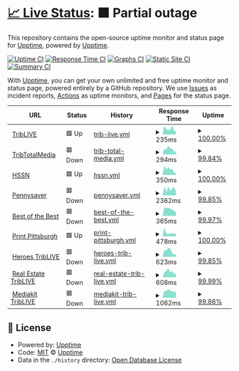 # [📈 Live Status](https://demo.upptime.js.org): <!--live status--> **🟧 Partial outage**

This repository contains the open-source uptime monitor and status page for [Upptime](https://upptime.js.org), powered by [Upptime](https://github.com/upptime/upptime).

[![Uptime CI](https://github.com/ChristmanGit/test-up/workflows/Uptime%20CI/badge.svg)](https://github.com/ChristmanGit/test-up/actions?query=workflow%3A%22Uptime+CI%22)
[![Response Time CI](https://github.com/ChristmanGit/test-up/workflows/Response%20Time%20CI/badge.svg)](https://github.com/ChristmanGit/test-up/actions?query=workflow%3A%22Response+Time+CI%22)
[![Graphs CI](https://github.com/ChristmanGit/test-up/workflows/Graphs%20CI/badge.svg)](https://github.com/ChristmanGit/test-up/actions?query=workflow%3A%22Graphs+CI%22)
[![Static Site CI](https://github.com/ChristmanGit/test-up/workflows/Static%20Site%20CI/badge.svg)](https://github.com/ChristmanGit/test-up/actions?query=workflow%3A%22Static+Site+CI%22)
[![Summary CI](https://github.com/ChristmanGit/test-up/workflows/Summary%20CI/badge.svg)](https://github.com/ChristmanGit/test-up/actions?query=workflow%3A%22Summary+CI%22)

With [Upptime](https://upptime.js.org), you can get your own unlimited and free uptime monitor and status page, powered entirely by a GitHub repository. We use [Issues](https://github.com/upptime/upptime/issues) as incident reports, [Actions](https://github.com/ChristmanGit/test-up/actions) as uptime monitors, and [Pages](https://demo.upptime.js.org) for the status page.

<!--start: status pages-->
<!-- This summary is generated by Upptime (https://github.com/upptime/upptime) -->
<!-- Do not edit this manually, your changes will be overwritten -->
<!-- prettier-ignore -->
| URL | Status | History | Response Time | Uptime |
| --- | ------ | ------- | ------------- | ------ |
| <img alt="" src="https://icons.duckduckgo.com/ip3/triblive.com.ico" height="13"> [TribLIVE](https://triblive.com) | 🟩 Up | [trib-live.yml](https://github.com/ChristmanGit/test-up/commits/HEAD/history/trib-live.yml) | <details><summary><img alt="Response time graph" src="./graphs/trib-live/response-time-week.png" height="20"> 235ms</summary><br><a href="https://ChristmanGit.github.io/test-up/history/trib-live"><img alt="Response time 287" src="https://img.shields.io/endpoint?url=https%3A%2F%2Fraw.githubusercontent.com%2FChristmanGit%2Ftest-up%2FHEAD%2Fapi%2Ftrib-live%2Fresponse-time.json"></a><br><a href="https://ChristmanGit.github.io/test-up/history/trib-live"><img alt="24-hour response time 135" src="https://img.shields.io/endpoint?url=https%3A%2F%2Fraw.githubusercontent.com%2FChristmanGit%2Ftest-up%2FHEAD%2Fapi%2Ftrib-live%2Fresponse-time-day.json"></a><br><a href="https://ChristmanGit.github.io/test-up/history/trib-live"><img alt="7-day response time 235" src="https://img.shields.io/endpoint?url=https%3A%2F%2Fraw.githubusercontent.com%2FChristmanGit%2Ftest-up%2FHEAD%2Fapi%2Ftrib-live%2Fresponse-time-week.json"></a><br><a href="https://ChristmanGit.github.io/test-up/history/trib-live"><img alt="30-day response time 253" src="https://img.shields.io/endpoint?url=https%3A%2F%2Fraw.githubusercontent.com%2FChristmanGit%2Ftest-up%2FHEAD%2Fapi%2Ftrib-live%2Fresponse-time-month.json"></a><br><a href="https://ChristmanGit.github.io/test-up/history/trib-live"><img alt="1-year response time 287" src="https://img.shields.io/endpoint?url=https%3A%2F%2Fraw.githubusercontent.com%2FChristmanGit%2Ftest-up%2FHEAD%2Fapi%2Ftrib-live%2Fresponse-time-year.json"></a></details> | <details><summary><a href="https://ChristmanGit.github.io/test-up/history/trib-live">100.00%</a></summary><a href="https://ChristmanGit.github.io/test-up/history/trib-live"><img alt="All-time uptime 100.00%" src="https://img.shields.io/endpoint?url=https%3A%2F%2Fraw.githubusercontent.com%2FChristmanGit%2Ftest-up%2FHEAD%2Fapi%2Ftrib-live%2Fuptime.json"></a><br><a href="https://ChristmanGit.github.io/test-up/history/trib-live"><img alt="24-hour uptime 100.00%" src="https://img.shields.io/endpoint?url=https%3A%2F%2Fraw.githubusercontent.com%2FChristmanGit%2Ftest-up%2FHEAD%2Fapi%2Ftrib-live%2Fuptime-day.json"></a><br><a href="https://ChristmanGit.github.io/test-up/history/trib-live"><img alt="7-day uptime 100.00%" src="https://img.shields.io/endpoint?url=https%3A%2F%2Fraw.githubusercontent.com%2FChristmanGit%2Ftest-up%2FHEAD%2Fapi%2Ftrib-live%2Fuptime-week.json"></a><br><a href="https://ChristmanGit.github.io/test-up/history/trib-live"><img alt="30-day uptime 100.00%" src="https://img.shields.io/endpoint?url=https%3A%2F%2Fraw.githubusercontent.com%2FChristmanGit%2Ftest-up%2FHEAD%2Fapi%2Ftrib-live%2Fuptime-month.json"></a><br><a href="https://ChristmanGit.github.io/test-up/history/trib-live"><img alt="1-year uptime 100.00%" src="https://img.shields.io/endpoint?url=https%3A%2F%2Fraw.githubusercontent.com%2FChristmanGit%2Ftest-up%2FHEAD%2Fapi%2Ftrib-live%2Fuptime-year.json"></a></details>
| <img alt="" src="https://icons.duckduckgo.com/ip3/tribtotalmedia.com.ico" height="13"> [TribTotalMedia](https://tribtotalmedia.com) | 🟥 Down | [trib-total-media.yml](https://github.com/ChristmanGit/test-up/commits/HEAD/history/trib-total-media.yml) | <details><summary><img alt="Response time graph" src="./graphs/trib-total-media/response-time-week.png" height="20"> 294ms</summary><br><a href="https://ChristmanGit.github.io/test-up/history/trib-total-media"><img alt="Response time 329" src="https://img.shields.io/endpoint?url=https%3A%2F%2Fraw.githubusercontent.com%2FChristmanGit%2Ftest-up%2FHEAD%2Fapi%2Ftrib-total-media%2Fresponse-time.json"></a><br><a href="https://ChristmanGit.github.io/test-up/history/trib-total-media"><img alt="24-hour response time 191" src="https://img.shields.io/endpoint?url=https%3A%2F%2Fraw.githubusercontent.com%2FChristmanGit%2Ftest-up%2FHEAD%2Fapi%2Ftrib-total-media%2Fresponse-time-day.json"></a><br><a href="https://ChristmanGit.github.io/test-up/history/trib-total-media"><img alt="7-day response time 294" src="https://img.shields.io/endpoint?url=https%3A%2F%2Fraw.githubusercontent.com%2FChristmanGit%2Ftest-up%2FHEAD%2Fapi%2Ftrib-total-media%2Fresponse-time-week.json"></a><br><a href="https://ChristmanGit.github.io/test-up/history/trib-total-media"><img alt="30-day response time 280" src="https://img.shields.io/endpoint?url=https%3A%2F%2Fraw.githubusercontent.com%2FChristmanGit%2Ftest-up%2FHEAD%2Fapi%2Ftrib-total-media%2Fresponse-time-month.json"></a><br><a href="https://ChristmanGit.github.io/test-up/history/trib-total-media"><img alt="1-year response time 329" src="https://img.shields.io/endpoint?url=https%3A%2F%2Fraw.githubusercontent.com%2FChristmanGit%2Ftest-up%2FHEAD%2Fapi%2Ftrib-total-media%2Fresponse-time-year.json"></a></details> | <details><summary><a href="https://ChristmanGit.github.io/test-up/history/trib-total-media">99.84%</a></summary><a href="https://ChristmanGit.github.io/test-up/history/trib-total-media"><img alt="All-time uptime 99.98%" src="https://img.shields.io/endpoint?url=https%3A%2F%2Fraw.githubusercontent.com%2FChristmanGit%2Ftest-up%2FHEAD%2Fapi%2Ftrib-total-media%2Fuptime.json"></a><br><a href="https://ChristmanGit.github.io/test-up/history/trib-total-media"><img alt="24-hour uptime 98.90%" src="https://img.shields.io/endpoint?url=https%3A%2F%2Fraw.githubusercontent.com%2FChristmanGit%2Ftest-up%2FHEAD%2Fapi%2Ftrib-total-media%2Fuptime-day.json"></a><br><a href="https://ChristmanGit.github.io/test-up/history/trib-total-media"><img alt="7-day uptime 99.84%" src="https://img.shields.io/endpoint?url=https%3A%2F%2Fraw.githubusercontent.com%2FChristmanGit%2Ftest-up%2FHEAD%2Fapi%2Ftrib-total-media%2Fuptime-week.json"></a><br><a href="https://ChristmanGit.github.io/test-up/history/trib-total-media"><img alt="30-day uptime 99.96%" src="https://img.shields.io/endpoint?url=https%3A%2F%2Fraw.githubusercontent.com%2FChristmanGit%2Ftest-up%2FHEAD%2Fapi%2Ftrib-total-media%2Fuptime-month.json"></a><br><a href="https://ChristmanGit.github.io/test-up/history/trib-total-media"><img alt="1-year uptime 99.98%" src="https://img.shields.io/endpoint?url=https%3A%2F%2Fraw.githubusercontent.com%2FChristmanGit%2Ftest-up%2FHEAD%2Fapi%2Ftrib-total-media%2Fuptime-year.json"></a></details>
| <img alt="" src="https://icons.duckduckgo.com/ip3/tribhssn.triblive.com.ico" height="13"> [HSSN](https://tribhssn.triblive.com) | 🟩 Up | [hssn.yml](https://github.com/ChristmanGit/test-up/commits/HEAD/history/hssn.yml) | <details><summary><img alt="Response time graph" src="./graphs/hssn/response-time-week.png" height="20"> 350ms</summary><br><a href="https://ChristmanGit.github.io/test-up/history/hssn"><img alt="Response time 280" src="https://img.shields.io/endpoint?url=https%3A%2F%2Fraw.githubusercontent.com%2FChristmanGit%2Ftest-up%2FHEAD%2Fapi%2Fhssn%2Fresponse-time.json"></a><br><a href="https://ChristmanGit.github.io/test-up/history/hssn"><img alt="24-hour response time 112" src="https://img.shields.io/endpoint?url=https%3A%2F%2Fraw.githubusercontent.com%2FChristmanGit%2Ftest-up%2FHEAD%2Fapi%2Fhssn%2Fresponse-time-day.json"></a><br><a href="https://ChristmanGit.github.io/test-up/history/hssn"><img alt="7-day response time 350" src="https://img.shields.io/endpoint?url=https%3A%2F%2Fraw.githubusercontent.com%2FChristmanGit%2Ftest-up%2FHEAD%2Fapi%2Fhssn%2Fresponse-time-week.json"></a><br><a href="https://ChristmanGit.github.io/test-up/history/hssn"><img alt="30-day response time 292" src="https://img.shields.io/endpoint?url=https%3A%2F%2Fraw.githubusercontent.com%2FChristmanGit%2Ftest-up%2FHEAD%2Fapi%2Fhssn%2Fresponse-time-month.json"></a><br><a href="https://ChristmanGit.github.io/test-up/history/hssn"><img alt="1-year response time 280" src="https://img.shields.io/endpoint?url=https%3A%2F%2Fraw.githubusercontent.com%2FChristmanGit%2Ftest-up%2FHEAD%2Fapi%2Fhssn%2Fresponse-time-year.json"></a></details> | <details><summary><a href="https://ChristmanGit.github.io/test-up/history/hssn">100.00%</a></summary><a href="https://ChristmanGit.github.io/test-up/history/hssn"><img alt="All-time uptime 100.00%" src="https://img.shields.io/endpoint?url=https%3A%2F%2Fraw.githubusercontent.com%2FChristmanGit%2Ftest-up%2FHEAD%2Fapi%2Fhssn%2Fuptime.json"></a><br><a href="https://ChristmanGit.github.io/test-up/history/hssn"><img alt="24-hour uptime 100.00%" src="https://img.shields.io/endpoint?url=https%3A%2F%2Fraw.githubusercontent.com%2FChristmanGit%2Ftest-up%2FHEAD%2Fapi%2Fhssn%2Fuptime-day.json"></a><br><a href="https://ChristmanGit.github.io/test-up/history/hssn"><img alt="7-day uptime 100.00%" src="https://img.shields.io/endpoint?url=https%3A%2F%2Fraw.githubusercontent.com%2FChristmanGit%2Ftest-up%2FHEAD%2Fapi%2Fhssn%2Fuptime-week.json"></a><br><a href="https://ChristmanGit.github.io/test-up/history/hssn"><img alt="30-day uptime 100.00%" src="https://img.shields.io/endpoint?url=https%3A%2F%2Fraw.githubusercontent.com%2FChristmanGit%2Ftest-up%2FHEAD%2Fapi%2Fhssn%2Fuptime-month.json"></a><br><a href="https://ChristmanGit.github.io/test-up/history/hssn"><img alt="1-year uptime 100.00%" src="https://img.shields.io/endpoint?url=https%3A%2F%2Fraw.githubusercontent.com%2FChristmanGit%2Ftest-up%2FHEAD%2Fapi%2Fhssn%2Fuptime-year.json"></a></details>
| <img alt="" src="https://icons.duckduckgo.com/ip3/pittsburghpennysaver.com.ico" height="13"> [Pennysaver](https://pittsburghpennysaver.com) | 🟥 Down | [pennysaver.yml](https://github.com/ChristmanGit/test-up/commits/HEAD/history/pennysaver.yml) | <details><summary><img alt="Response time graph" src="./graphs/pennysaver/response-time-week.png" height="20"> 2362ms</summary><br><a href="https://ChristmanGit.github.io/test-up/history/pennysaver"><img alt="Response time 2293" src="https://img.shields.io/endpoint?url=https%3A%2F%2Fraw.githubusercontent.com%2FChristmanGit%2Ftest-up%2FHEAD%2Fapi%2Fpennysaver%2Fresponse-time.json"></a><br><a href="https://ChristmanGit.github.io/test-up/history/pennysaver"><img alt="24-hour response time 1340" src="https://img.shields.io/endpoint?url=https%3A%2F%2Fraw.githubusercontent.com%2FChristmanGit%2Ftest-up%2FHEAD%2Fapi%2Fpennysaver%2Fresponse-time-day.json"></a><br><a href="https://ChristmanGit.github.io/test-up/history/pennysaver"><img alt="7-day response time 2362" src="https://img.shields.io/endpoint?url=https%3A%2F%2Fraw.githubusercontent.com%2FChristmanGit%2Ftest-up%2FHEAD%2Fapi%2Fpennysaver%2Fresponse-time-week.json"></a><br><a href="https://ChristmanGit.github.io/test-up/history/pennysaver"><img alt="30-day response time 2314" src="https://img.shields.io/endpoint?url=https%3A%2F%2Fraw.githubusercontent.com%2FChristmanGit%2Ftest-up%2FHEAD%2Fapi%2Fpennysaver%2Fresponse-time-month.json"></a><br><a href="https://ChristmanGit.github.io/test-up/history/pennysaver"><img alt="1-year response time 2293" src="https://img.shields.io/endpoint?url=https%3A%2F%2Fraw.githubusercontent.com%2FChristmanGit%2Ftest-up%2FHEAD%2Fapi%2Fpennysaver%2Fresponse-time-year.json"></a></details> | <details><summary><a href="https://ChristmanGit.github.io/test-up/history/pennysaver">99.85%</a></summary><a href="https://ChristmanGit.github.io/test-up/history/pennysaver"><img alt="All-time uptime 99.98%" src="https://img.shields.io/endpoint?url=https%3A%2F%2Fraw.githubusercontent.com%2FChristmanGit%2Ftest-up%2FHEAD%2Fapi%2Fpennysaver%2Fuptime.json"></a><br><a href="https://ChristmanGit.github.io/test-up/history/pennysaver"><img alt="24-hour uptime 98.93%" src="https://img.shields.io/endpoint?url=https%3A%2F%2Fraw.githubusercontent.com%2FChristmanGit%2Ftest-up%2FHEAD%2Fapi%2Fpennysaver%2Fuptime-day.json"></a><br><a href="https://ChristmanGit.github.io/test-up/history/pennysaver"><img alt="7-day uptime 99.85%" src="https://img.shields.io/endpoint?url=https%3A%2F%2Fraw.githubusercontent.com%2FChristmanGit%2Ftest-up%2FHEAD%2Fapi%2Fpennysaver%2Fuptime-week.json"></a><br><a href="https://ChristmanGit.github.io/test-up/history/pennysaver"><img alt="30-day uptime 99.96%" src="https://img.shields.io/endpoint?url=https%3A%2F%2Fraw.githubusercontent.com%2FChristmanGit%2Ftest-up%2FHEAD%2Fapi%2Fpennysaver%2Fuptime-month.json"></a><br><a href="https://ChristmanGit.github.io/test-up/history/pennysaver"><img alt="1-year uptime 99.98%" src="https://img.shields.io/endpoint?url=https%3A%2F%2Fraw.githubusercontent.com%2FChristmanGit%2Ftest-up%2FHEAD%2Fapi%2Fpennysaver%2Fuptime-year.json"></a></details>
| <img alt="" src="https://icons.duckduckgo.com/ip3/bestofthebest.triblive.com.ico" height="13"> [Best of the Best](https://bestofthebest.triblive.com) | 🟥 Down | [best-of-the-best.yml](https://github.com/ChristmanGit/test-up/commits/HEAD/history/best-of-the-best.yml) | <details><summary><img alt="Response time graph" src="./graphs/best-of-the-best/response-time-week.png" height="20"> 365ms</summary><br><a href="https://ChristmanGit.github.io/test-up/history/best-of-the-best"><img alt="Response time 369" src="https://img.shields.io/endpoint?url=https%3A%2F%2Fraw.githubusercontent.com%2FChristmanGit%2Ftest-up%2FHEAD%2Fapi%2Fbest-of-the-best%2Fresponse-time.json"></a><br><a href="https://ChristmanGit.github.io/test-up/history/best-of-the-best"><img alt="24-hour response time 207" src="https://img.shields.io/endpoint?url=https%3A%2F%2Fraw.githubusercontent.com%2FChristmanGit%2Ftest-up%2FHEAD%2Fapi%2Fbest-of-the-best%2Fresponse-time-day.json"></a><br><a href="https://ChristmanGit.github.io/test-up/history/best-of-the-best"><img alt="7-day response time 365" src="https://img.shields.io/endpoint?url=https%3A%2F%2Fraw.githubusercontent.com%2FChristmanGit%2Ftest-up%2FHEAD%2Fapi%2Fbest-of-the-best%2Fresponse-time-week.json"></a><br><a href="https://ChristmanGit.github.io/test-up/history/best-of-the-best"><img alt="30-day response time 338" src="https://img.shields.io/endpoint?url=https%3A%2F%2Fraw.githubusercontent.com%2FChristmanGit%2Ftest-up%2FHEAD%2Fapi%2Fbest-of-the-best%2Fresponse-time-month.json"></a><br><a href="https://ChristmanGit.github.io/test-up/history/best-of-the-best"><img alt="1-year response time 369" src="https://img.shields.io/endpoint?url=https%3A%2F%2Fraw.githubusercontent.com%2FChristmanGit%2Ftest-up%2FHEAD%2Fapi%2Fbest-of-the-best%2Fresponse-time-year.json"></a></details> | <details><summary><a href="https://ChristmanGit.github.io/test-up/history/best-of-the-best">99.97%</a></summary><a href="https://ChristmanGit.github.io/test-up/history/best-of-the-best"><img alt="All-time uptime 100.00%" src="https://img.shields.io/endpoint?url=https%3A%2F%2Fraw.githubusercontent.com%2FChristmanGit%2Ftest-up%2FHEAD%2Fapi%2Fbest-of-the-best%2Fuptime.json"></a><br><a href="https://ChristmanGit.github.io/test-up/history/best-of-the-best"><img alt="24-hour uptime 99.82%" src="https://img.shields.io/endpoint?url=https%3A%2F%2Fraw.githubusercontent.com%2FChristmanGit%2Ftest-up%2FHEAD%2Fapi%2Fbest-of-the-best%2Fuptime-day.json"></a><br><a href="https://ChristmanGit.github.io/test-up/history/best-of-the-best"><img alt="7-day uptime 99.97%" src="https://img.shields.io/endpoint?url=https%3A%2F%2Fraw.githubusercontent.com%2FChristmanGit%2Ftest-up%2FHEAD%2Fapi%2Fbest-of-the-best%2Fuptime-week.json"></a><br><a href="https://ChristmanGit.github.io/test-up/history/best-of-the-best"><img alt="30-day uptime 99.99%" src="https://img.shields.io/endpoint?url=https%3A%2F%2Fraw.githubusercontent.com%2FChristmanGit%2Ftest-up%2FHEAD%2Fapi%2Fbest-of-the-best%2Fuptime-month.json"></a><br><a href="https://ChristmanGit.github.io/test-up/history/best-of-the-best"><img alt="1-year uptime 100.00%" src="https://img.shields.io/endpoint?url=https%3A%2F%2Fraw.githubusercontent.com%2FChristmanGit%2Ftest-up%2FHEAD%2Fapi%2Fbest-of-the-best%2Fuptime-year.json"></a></details>
| <img alt="" src="https://icons.duckduckgo.com/ip3/printpittsburgh.com.ico" height="13"> [Print Pittsburgh](https://printpittsburgh.com) | 🟩 Up | [print-pittsburgh.yml](https://github.com/ChristmanGit/test-up/commits/HEAD/history/print-pittsburgh.yml) | <details><summary><img alt="Response time graph" src="./graphs/print-pittsburgh/response-time-week.png" height="20"> 478ms</summary><br><a href="https://ChristmanGit.github.io/test-up/history/print-pittsburgh"><img alt="Response time 421" src="https://img.shields.io/endpoint?url=https%3A%2F%2Fraw.githubusercontent.com%2FChristmanGit%2Ftest-up%2FHEAD%2Fapi%2Fprint-pittsburgh%2Fresponse-time.json"></a><br><a href="https://ChristmanGit.github.io/test-up/history/print-pittsburgh"><img alt="24-hour response time 443" src="https://img.shields.io/endpoint?url=https%3A%2F%2Fraw.githubusercontent.com%2FChristmanGit%2Ftest-up%2FHEAD%2Fapi%2Fprint-pittsburgh%2Fresponse-time-day.json"></a><br><a href="https://ChristmanGit.github.io/test-up/history/print-pittsburgh"><img alt="7-day response time 478" src="https://img.shields.io/endpoint?url=https%3A%2F%2Fraw.githubusercontent.com%2FChristmanGit%2Ftest-up%2FHEAD%2Fapi%2Fprint-pittsburgh%2Fresponse-time-week.json"></a><br><a href="https://ChristmanGit.github.io/test-up/history/print-pittsburgh"><img alt="30-day response time 412" src="https://img.shields.io/endpoint?url=https%3A%2F%2Fraw.githubusercontent.com%2FChristmanGit%2Ftest-up%2FHEAD%2Fapi%2Fprint-pittsburgh%2Fresponse-time-month.json"></a><br><a href="https://ChristmanGit.github.io/test-up/history/print-pittsburgh"><img alt="1-year response time 421" src="https://img.shields.io/endpoint?url=https%3A%2F%2Fraw.githubusercontent.com%2FChristmanGit%2Ftest-up%2FHEAD%2Fapi%2Fprint-pittsburgh%2Fresponse-time-year.json"></a></details> | <details><summary><a href="https://ChristmanGit.github.io/test-up/history/print-pittsburgh">100.00%</a></summary><a href="https://ChristmanGit.github.io/test-up/history/print-pittsburgh"><img alt="All-time uptime 100.00%" src="https://img.shields.io/endpoint?url=https%3A%2F%2Fraw.githubusercontent.com%2FChristmanGit%2Ftest-up%2FHEAD%2Fapi%2Fprint-pittsburgh%2Fuptime.json"></a><br><a href="https://ChristmanGit.github.io/test-up/history/print-pittsburgh"><img alt="24-hour uptime 100.00%" src="https://img.shields.io/endpoint?url=https%3A%2F%2Fraw.githubusercontent.com%2FChristmanGit%2Ftest-up%2FHEAD%2Fapi%2Fprint-pittsburgh%2Fuptime-day.json"></a><br><a href="https://ChristmanGit.github.io/test-up/history/print-pittsburgh"><img alt="7-day uptime 100.00%" src="https://img.shields.io/endpoint?url=https%3A%2F%2Fraw.githubusercontent.com%2FChristmanGit%2Ftest-up%2FHEAD%2Fapi%2Fprint-pittsburgh%2Fuptime-week.json"></a><br><a href="https://ChristmanGit.github.io/test-up/history/print-pittsburgh"><img alt="30-day uptime 100.00%" src="https://img.shields.io/endpoint?url=https%3A%2F%2Fraw.githubusercontent.com%2FChristmanGit%2Ftest-up%2FHEAD%2Fapi%2Fprint-pittsburgh%2Fuptime-month.json"></a><br><a href="https://ChristmanGit.github.io/test-up/history/print-pittsburgh"><img alt="1-year uptime 100.00%" src="https://img.shields.io/endpoint?url=https%3A%2F%2Fraw.githubusercontent.com%2FChristmanGit%2Ftest-up%2FHEAD%2Fapi%2Fprint-pittsburgh%2Fuptime-year.json"></a></details>
| <img alt="" src="https://icons.duckduckgo.com/ip3/heroes.triblive.com.ico" height="13"> [Heroes TribLIVE](https://heroes.triblive.com) | 🟥 Down | [heroes-trib-live.yml](https://github.com/ChristmanGit/test-up/commits/HEAD/history/heroes-trib-live.yml) | <details><summary><img alt="Response time graph" src="./graphs/heroes-trib-live/response-time-week.png" height="20"> 623ms</summary><br><a href="https://ChristmanGit.github.io/test-up/history/heroes-trib-live"><img alt="Response time 441" src="https://img.shields.io/endpoint?url=https%3A%2F%2Fraw.githubusercontent.com%2FChristmanGit%2Ftest-up%2FHEAD%2Fapi%2Fheroes-trib-live%2Fresponse-time.json"></a><br><a href="https://ChristmanGit.github.io/test-up/history/heroes-trib-live"><img alt="24-hour response time 698" src="https://img.shields.io/endpoint?url=https%3A%2F%2Fraw.githubusercontent.com%2FChristmanGit%2Ftest-up%2FHEAD%2Fapi%2Fheroes-trib-live%2Fresponse-time-day.json"></a><br><a href="https://ChristmanGit.github.io/test-up/history/heroes-trib-live"><img alt="7-day response time 623" src="https://img.shields.io/endpoint?url=https%3A%2F%2Fraw.githubusercontent.com%2FChristmanGit%2Ftest-up%2FHEAD%2Fapi%2Fheroes-trib-live%2Fresponse-time-week.json"></a><br><a href="https://ChristmanGit.github.io/test-up/history/heroes-trib-live"><img alt="30-day response time 474" src="https://img.shields.io/endpoint?url=https%3A%2F%2Fraw.githubusercontent.com%2FChristmanGit%2Ftest-up%2FHEAD%2Fapi%2Fheroes-trib-live%2Fresponse-time-month.json"></a><br><a href="https://ChristmanGit.github.io/test-up/history/heroes-trib-live"><img alt="1-year response time 441" src="https://img.shields.io/endpoint?url=https%3A%2F%2Fraw.githubusercontent.com%2FChristmanGit%2Ftest-up%2FHEAD%2Fapi%2Fheroes-trib-live%2Fresponse-time-year.json"></a></details> | <details><summary><a href="https://ChristmanGit.github.io/test-up/history/heroes-trib-live">99.85%</a></summary><a href="https://ChristmanGit.github.io/test-up/history/heroes-trib-live"><img alt="All-time uptime 99.98%" src="https://img.shields.io/endpoint?url=https%3A%2F%2Fraw.githubusercontent.com%2FChristmanGit%2Ftest-up%2FHEAD%2Fapi%2Fheroes-trib-live%2Fuptime.json"></a><br><a href="https://ChristmanGit.github.io/test-up/history/heroes-trib-live"><img alt="24-hour uptime 98.96%" src="https://img.shields.io/endpoint?url=https%3A%2F%2Fraw.githubusercontent.com%2FChristmanGit%2Ftest-up%2FHEAD%2Fapi%2Fheroes-trib-live%2Fuptime-day.json"></a><br><a href="https://ChristmanGit.github.io/test-up/history/heroes-trib-live"><img alt="7-day uptime 99.85%" src="https://img.shields.io/endpoint?url=https%3A%2F%2Fraw.githubusercontent.com%2FChristmanGit%2Ftest-up%2FHEAD%2Fapi%2Fheroes-trib-live%2Fuptime-week.json"></a><br><a href="https://ChristmanGit.github.io/test-up/history/heroes-trib-live"><img alt="30-day uptime 99.97%" src="https://img.shields.io/endpoint?url=https%3A%2F%2Fraw.githubusercontent.com%2FChristmanGit%2Ftest-up%2FHEAD%2Fapi%2Fheroes-trib-live%2Fuptime-month.json"></a><br><a href="https://ChristmanGit.github.io/test-up/history/heroes-trib-live"><img alt="1-year uptime 99.98%" src="https://img.shields.io/endpoint?url=https%3A%2F%2Fraw.githubusercontent.com%2FChristmanGit%2Ftest-up%2FHEAD%2Fapi%2Fheroes-trib-live%2Fuptime-year.json"></a></details>
| <img alt="" src="https://icons.duckduckgo.com/ip3/realestate.triblive.com.ico" height="13"> [Real Estate TribLIVE](https://realestate.triblive.com) | 🟥 Down | [real-estate-trib-live.yml](https://github.com/ChristmanGit/test-up/commits/HEAD/history/real-estate-trib-live.yml) | <details><summary><img alt="Response time graph" src="./graphs/real-estate-trib-live/response-time-week.png" height="20"> 608ms</summary><br><a href="https://ChristmanGit.github.io/test-up/history/real-estate-trib-live"><img alt="Response time 607" src="https://img.shields.io/endpoint?url=https%3A%2F%2Fraw.githubusercontent.com%2FChristmanGit%2Ftest-up%2FHEAD%2Fapi%2Freal-estate-trib-live%2Fresponse-time.json"></a><br><a href="https://ChristmanGit.github.io/test-up/history/real-estate-trib-live"><img alt="24-hour response time 462" src="https://img.shields.io/endpoint?url=https%3A%2F%2Fraw.githubusercontent.com%2FChristmanGit%2Ftest-up%2FHEAD%2Fapi%2Freal-estate-trib-live%2Fresponse-time-day.json"></a><br><a href="https://ChristmanGit.github.io/test-up/history/real-estate-trib-live"><img alt="7-day response time 608" src="https://img.shields.io/endpoint?url=https%3A%2F%2Fraw.githubusercontent.com%2FChristmanGit%2Ftest-up%2FHEAD%2Fapi%2Freal-estate-trib-live%2Fresponse-time-week.json"></a><br><a href="https://ChristmanGit.github.io/test-up/history/real-estate-trib-live"><img alt="30-day response time 591" src="https://img.shields.io/endpoint?url=https%3A%2F%2Fraw.githubusercontent.com%2FChristmanGit%2Ftest-up%2FHEAD%2Fapi%2Freal-estate-trib-live%2Fresponse-time-month.json"></a><br><a href="https://ChristmanGit.github.io/test-up/history/real-estate-trib-live"><img alt="1-year response time 607" src="https://img.shields.io/endpoint?url=https%3A%2F%2Fraw.githubusercontent.com%2FChristmanGit%2Ftest-up%2FHEAD%2Fapi%2Freal-estate-trib-live%2Fresponse-time-year.json"></a></details> | <details><summary><a href="https://ChristmanGit.github.io/test-up/history/real-estate-trib-live">99.99%</a></summary><a href="https://ChristmanGit.github.io/test-up/history/real-estate-trib-live"><img alt="All-time uptime 100.00%" src="https://img.shields.io/endpoint?url=https%3A%2F%2Fraw.githubusercontent.com%2FChristmanGit%2Ftest-up%2FHEAD%2Fapi%2Freal-estate-trib-live%2Fuptime.json"></a><br><a href="https://ChristmanGit.github.io/test-up/history/real-estate-trib-live"><img alt="24-hour uptime 99.95%" src="https://img.shields.io/endpoint?url=https%3A%2F%2Fraw.githubusercontent.com%2FChristmanGit%2Ftest-up%2FHEAD%2Fapi%2Freal-estate-trib-live%2Fuptime-day.json"></a><br><a href="https://ChristmanGit.github.io/test-up/history/real-estate-trib-live"><img alt="7-day uptime 99.99%" src="https://img.shields.io/endpoint?url=https%3A%2F%2Fraw.githubusercontent.com%2FChristmanGit%2Ftest-up%2FHEAD%2Fapi%2Freal-estate-trib-live%2Fuptime-week.json"></a><br><a href="https://ChristmanGit.github.io/test-up/history/real-estate-trib-live"><img alt="30-day uptime 100.00%" src="https://img.shields.io/endpoint?url=https%3A%2F%2Fraw.githubusercontent.com%2FChristmanGit%2Ftest-up%2FHEAD%2Fapi%2Freal-estate-trib-live%2Fuptime-month.json"></a><br><a href="https://ChristmanGit.github.io/test-up/history/real-estate-trib-live"><img alt="1-year uptime 100.00%" src="https://img.shields.io/endpoint?url=https%3A%2F%2Fraw.githubusercontent.com%2FChristmanGit%2Ftest-up%2FHEAD%2Fapi%2Freal-estate-trib-live%2Fuptime-year.json"></a></details>
| <img alt="" src="https://icons.duckduckgo.com/ip3/mediakit.triblive.com.ico" height="13"> [Mediakit TribLIVE](https://mediakit.triblive.com) | 🟥 Down | [mediakit-trib-live.yml](https://github.com/ChristmanGit/test-up/commits/HEAD/history/mediakit-trib-live.yml) | <details><summary><img alt="Response time graph" src="./graphs/mediakit-trib-live/response-time-week.png" height="20"> 1062ms</summary><br><a href="https://ChristmanGit.github.io/test-up/history/mediakit-trib-live"><img alt="Response time 800" src="https://img.shields.io/endpoint?url=https%3A%2F%2Fraw.githubusercontent.com%2FChristmanGit%2Ftest-up%2FHEAD%2Fapi%2Fmediakit-trib-live%2Fresponse-time.json"></a><br><a href="https://ChristmanGit.github.io/test-up/history/mediakit-trib-live"><img alt="24-hour response time 969" src="https://img.shields.io/endpoint?url=https%3A%2F%2Fraw.githubusercontent.com%2FChristmanGit%2Ftest-up%2FHEAD%2Fapi%2Fmediakit-trib-live%2Fresponse-time-day.json"></a><br><a href="https://ChristmanGit.github.io/test-up/history/mediakit-trib-live"><img alt="7-day response time 1062" src="https://img.shields.io/endpoint?url=https%3A%2F%2Fraw.githubusercontent.com%2FChristmanGit%2Ftest-up%2FHEAD%2Fapi%2Fmediakit-trib-live%2Fresponse-time-week.json"></a><br><a href="https://ChristmanGit.github.io/test-up/history/mediakit-trib-live"><img alt="30-day response time 1038" src="https://img.shields.io/endpoint?url=https%3A%2F%2Fraw.githubusercontent.com%2FChristmanGit%2Ftest-up%2FHEAD%2Fapi%2Fmediakit-trib-live%2Fresponse-time-month.json"></a><br><a href="https://ChristmanGit.github.io/test-up/history/mediakit-trib-live"><img alt="1-year response time 800" src="https://img.shields.io/endpoint?url=https%3A%2F%2Fraw.githubusercontent.com%2FChristmanGit%2Ftest-up%2FHEAD%2Fapi%2Fmediakit-trib-live%2Fresponse-time-year.json"></a></details> | <details><summary><a href="https://ChristmanGit.github.io/test-up/history/mediakit-trib-live">99.86%</a></summary><a href="https://ChristmanGit.github.io/test-up/history/mediakit-trib-live"><img alt="All-time uptime 99.95%" src="https://img.shields.io/endpoint?url=https%3A%2F%2Fraw.githubusercontent.com%2FChristmanGit%2Ftest-up%2FHEAD%2Fapi%2Fmediakit-trib-live%2Fuptime.json"></a><br><a href="https://ChristmanGit.github.io/test-up/history/mediakit-trib-live"><img alt="24-hour uptime 98.99%" src="https://img.shields.io/endpoint?url=https%3A%2F%2Fraw.githubusercontent.com%2FChristmanGit%2Ftest-up%2FHEAD%2Fapi%2Fmediakit-trib-live%2Fuptime-day.json"></a><br><a href="https://ChristmanGit.github.io/test-up/history/mediakit-trib-live"><img alt="7-day uptime 99.86%" src="https://img.shields.io/endpoint?url=https%3A%2F%2Fraw.githubusercontent.com%2FChristmanGit%2Ftest-up%2FHEAD%2Fapi%2Fmediakit-trib-live%2Fuptime-week.json"></a><br><a href="https://ChristmanGit.github.io/test-up/history/mediakit-trib-live"><img alt="30-day uptime 99.97%" src="https://img.shields.io/endpoint?url=https%3A%2F%2Fraw.githubusercontent.com%2FChristmanGit%2Ftest-up%2FHEAD%2Fapi%2Fmediakit-trib-live%2Fuptime-month.json"></a><br><a href="https://ChristmanGit.github.io/test-up/history/mediakit-trib-live"><img alt="1-year uptime 99.95%" src="https://img.shields.io/endpoint?url=https%3A%2F%2Fraw.githubusercontent.com%2FChristmanGit%2Ftest-up%2FHEAD%2Fapi%2Fmediakit-trib-live%2Fuptime-year.json"></a></details>

<!--end: status pages-->

## 📄 License

- Powered by: [Upptime](https://github.com/upptime/upptime)
- Code: [MIT](./LICENSE) © [Upptime](https://upptime.js.org)
- Data in the `./history` directory: [Open Database License](https://opendatacommons.org/licenses/odbl/1-0/)
